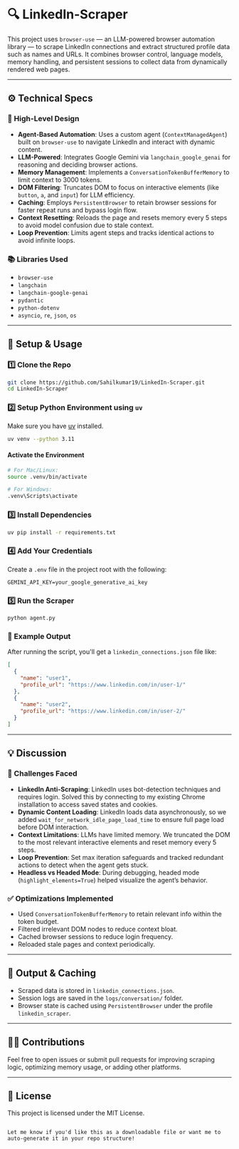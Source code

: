 # 🔍 LinkedIn-Scraper

This project uses `browser-use` — an LLM-powered browser automation library — to scrape LinkedIn connections and extract structured profile data such as names and URLs. It combines browser control, language models, memory handling, and persistent sessions to collect data from dynamically rendered web pages.

---

## ⚙️ Technical Specs

### 🧠 High-Level Design

- **Agent-Based Automation**: Uses a custom agent (`ContextManagedAgent`) built on `browser-use` to navigate LinkedIn and interact with dynamic content.
- **LLM-Powered**: Integrates Google Gemini via `langchain_google_genai` for reasoning and deciding browser actions.
- **Memory Management**: Implements a `ConversationTokenBufferMemory` to limit context to 3000 tokens.
- **DOM Filtering**: Truncates DOM to focus on interactive elements (like `button`, `a`, and `input`) for LLM efficiency.
- **Caching**: Employs `PersistentBrowser` to retain browser sessions for faster repeat runs and bypass login flow.
- **Context Resetting**: Reloads the page and resets memory every 5 steps to avoid model confusion due to stale context.
- **Loop Prevention**: Limits agent steps and tracks identical actions to avoid infinite loops.

### 📚 Libraries Used

- `browser-use`
- `langchain`
- `langchain-google-genai`
- `pydantic`
- `python-dotenv`
- `asyncio`, `re`, `json`, `os`

---

## 🚀 Setup & Usage

### 1️⃣ Clone the Repo

```bash
git clone https://github.com/Sahilkumar19/LinkedIn-Scraper.git
cd LinkedIn-Scraper
```

### 2️⃣ Setup Python Environment using `uv`

Make sure you have [uv](https://github.com/astral-sh/uv) installed.

```bash
uv venv --python 3.11
```

#### Activate the Environment

```bash
# For Mac/Linux:
source .venv/bin/activate

# For Windows:
.venv\Scripts\activate
```

### 3️⃣ Install Dependencies

```bash
uv pip install -r requirements.txt
```

### 4️⃣ Add Your Credentials

Create a `.env` file in the project root with the following:

```env
GEMINI_API_KEY=your_google_generative_ai_key
```

### 5️⃣ Run the Scraper

```bash
python agent.py
```

### 🧪 Example Output

After running the script, you'll get a `linkedin_connections.json` file like:

```json
[
  {
    "name": "user1",
    "profile_url": "https://www.linkedin.com/in/user-1/"
  },
  {
    "name": "user2",
    "profile_url": "https://www.linkedin.com/in/user-2/"
  }
]
```

---

## 💡 Discussion

### 🧱 Challenges Faced

- **LinkedIn Anti-Scraping**: LinkedIn uses bot-detection techniques and requires login. Solved this by connecting to my existing Chrome installation to access saved states and cookies.
- **Dynamic Content Loading**: LinkedIn loads data asynchronously, so we added `wait_for_network_idle_page_load_time` to ensure full page load before DOM interaction.
- **Context Limitations**: LLMs have limited memory. We truncated the DOM to the most relevant interactive elements and reset memory every 5 steps.
- **Loop Prevention**: Set max iteration safeguards and tracked redundant actions to detect when the agent gets stuck.
- **Headless vs Headed Mode**: During debugging, headed mode (`highlight_elements=True`) helped visualize the agent’s behavior.

### ✅ Optimizations Implemented

- Used `ConversationTokenBufferMemory` to retain relevant info within the token budget.
- Filtered irrelevant DOM nodes to reduce context bloat.
- Cached browser sessions to reduce login frequency.
- Reloaded stale pages and context periodically.

---

## 📂 Output & Caching

- Scraped data is stored in `linkedin_connections.json`.
- Session logs are saved in the `logs/conversation/` folder.
- Browser state is cached using `PersistentBrowser` under the profile `linkedin_scraper`.

---

## 🙋‍♂️ Contributions

Feel free to open issues or submit pull requests for improving scraping logic, optimizing memory usage, or adding other platforms.

---

## 📄 License

This project is licensed under the MIT License.

```

Let me know if you'd like this as a downloadable file or want me to auto-generate it in your repo structure!
```
